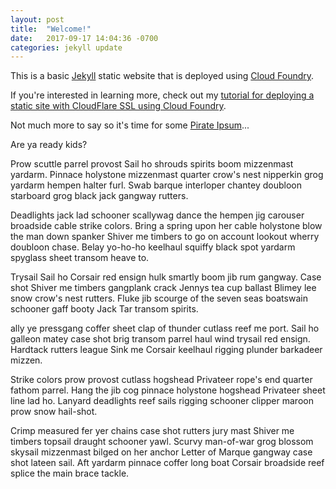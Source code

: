 ```yaml
---
layout: post
title:  "Welcome!"
date:   2017-09-17 14:04:36 -0700
categories: jekyll update
---
```

This is a basic [Jekyll]([jekyllrb.com](https://jekyllrb.com/)) static website that is deployed using [Cloud Foundry](https://cloudfoundry.org/).

If you're interested in learning more, check out my [tutorial for deploying a static site with CloudFlare SSL using Cloud Foundry](https://downey.io/blog/how-to-deploy-static-site-cloud-foundry/).

Not much more to say so it's time for some [Pirate Ipsum](http://pirateipsum.me/)...

Are ya ready kids?

Prow scuttle parrel provost Sail ho shrouds spirits boom mizzenmast yardarm. Pinnace holystone mizzenmast quarter crow's nest nipperkin grog yardarm hempen halter furl. Swab barque interloper chantey doubloon starboard grog black jack gangway rutters.

Deadlights jack lad schooner scallywag dance the hempen jig carouser broadside cable strike colors. Bring a spring upon her cable holystone blow the man down spanker Shiver me timbers to go on account lookout wherry doubloon chase. Belay yo-ho-ho keelhaul squiffy black spot yardarm spyglass sheet transom heave to.

Trysail Sail ho Corsair red ensign hulk smartly boom jib rum gangway. Case shot Shiver me timbers gangplank crack Jennys tea cup ballast Blimey lee snow crow's nest rutters. Fluke jib scourge of the seven seas boatswain schooner gaff booty Jack Tar transom spirits.

ally ye pressgang coffer sheet clap of thunder cutlass reef me port. Sail ho galleon matey case shot brig transom parrel haul wind trysail red ensign. Hardtack rutters league Sink me Corsair keelhaul rigging plunder barkadeer mizzen.

Strike colors prow provost cutlass hogshead Privateer rope's end quarter fathom parrel. Hang the jib cog pinnace holystone hogshead Privateer sheet line lad ho. Lanyard deadlights reef sails rigging schooner clipper maroon prow snow hail-shot.

Crimp measured fer yer chains case shot rutters jury mast Shiver me timbers topsail draught schooner yawl. Scurvy man-of-war grog blossom skysail mizzenmast bilged on her anchor Letter of Marque gangway case shot lateen sail. Aft yardarm pinnace coffer long boat Corsair broadside reef splice the main brace tackle.
